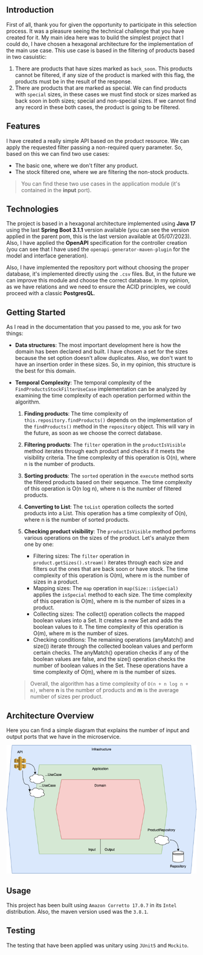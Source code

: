 ## Introduction

First of all, thank you for given the opportunity to participate in this selection process. It was a pleasure seeing the technical 
challenge that you have created for it. My main idea here was to build the simplest project that I could do, I have chosen a hexagonal architecture
for the implementation of the main use case. This use case is based in the filtering of products based in two casuistic:

1. There are products that have sizes marked as `back_soon`. This products cannot be filtered, if any size of the product is marked with this flag, the products
must be in the result of the response.
2. There are products that are marked as special. We can find products with `special` sizes, in these cases we must find stock or sizes marked as back soon in both sizes; 
special and non-special sizes. If we cannot find any record in these both cases, the product is going to be filtered. 

## Features

I have created a really simple API based on the product resource. We can apply the requested filter passing a non-required query parameter. So, based on this we can find two use cases:
* The basic one, where we don't filter any product.
* The stock filtered one, where we are filtering the non-stock products.

> You can find these two use cases in the application module (it's contained in the **input** port). 

## Technologies

The project is based in a hexagonal architecture implemented using **Java 17** using the last **Spring Boot 3.1.1** version available (you can see the version applied in the parent pom, this is the
last version available at 05/07/2023). Also, I have applied the **OpenAPI** specification for the controller creation (you can see that I have used the
`openapi-generator-maven-plugin` for the model and interface generation).

Also, I have implemented the repository port without choosing the proper database, it's implemented directly using the `.csv` files. But, in the future we can improve this
module and choose the correct database. In my opinion, as we have relations and we need to ensure the ACID principles, we could proceed with a classic **PostgresQL**.

## Getting Started

As I read in the documentation that you passed to me, you ask for two things:

- **Data structures**: The most important development here is how the domain has been declared and built. I have chosen a set
for the sizes because the set option doesn't allow duplicates. Also, we don't want to have an insertion order in these sizes. So, in my opinion, this 
structure is the best for this domain.
- **Temporal Complexity**: The temporal complexity of the `FindProductsStockFilterUseCase` implementation can be analyzed by examining the time complexity of each operation performed within the algorithm. 
  1. **Finding products**: The time complexity of `this.repository.findProducts()` depends on the implementation of the `findProducts()` method in the `repository` object. This will vary in the future, as soon as we choose the correct database.
  2. **Filtering products**: The `filter` operation in the `productIsVisible` method iterates through each product and checks if it meets the visibility criteria. The time complexity of this operation is O(n), where n is the number of products.
  3. **Sorting products**: The `sorted` operation in the `execute` method sorts the filtered products based on their sequence. The time complexity of this operation is O(n log n), where n is the number of filtered products.
  4. **Converting to List**: The `toList` operation collects the sorted products into a List. This operation has a time complexity of O(n), where n is the number of sorted products.
  5. **Checking product visibility**: The `productIsVisible` method performs various operations on the sizes of the product. Let's analyze them one by one:

      - Filtering sizes: The `filter` operation in `product.getSizes().stream()` iterates through each size and filters out the ones that are back soon or have stock. The time complexity of this operation is O(m), where m is the number of sizes in a product.
      - Mapping sizes: The `map` operation in `map(Size::isSpecial)` applies the `isSpecial` method to each size. The time complexity of this operation is O(m), where m is the number of sizes in a product.
      - Collecting sizes: The collect() operation collects the mapped boolean values into a Set. It creates a new Set and adds the boolean values to it. The time complexity of this operation is O(m), where m is the number of sizes. 
      - Checking conditions: The remaining operations (anyMatch() and size()) iterate through the collected boolean values and perform certain checks. The anyMatch() operation checks if any of the boolean values are false, and the size() operation checks the number of boolean values in the Set. These operations have a time complexity of O(m), where m is the number of sizes.



  > Overall, the algorithm has a time complexity of `O(n + n log n + m)`, where **n** is the number of products and **m** is the average number of sizes per product. 

## Architecture Overview

Here you can find a simple diagram that explains the number of input and output ports that we have in the microservice.

![inditex.drawio.png](assets%2Finditex.drawio.png)

## Usage

This project has been built using `Amazon Corretto 17.0.7` in its `Intel` distribution. Also, the maven version used was the `3.8.1`.

## Testing

The testing that have been applied was unitary using `JUnit5` and `Mockito`. 

